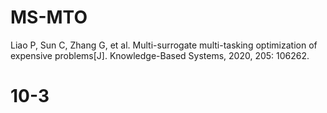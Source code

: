 # MS-MTO
Liao P, Sun C, Zhang G, et al. Multi-surrogate multi-tasking optimization of expensive problems[J]. Knowledge-Based Systems, 2020, 205: 106262.
# 10-3
